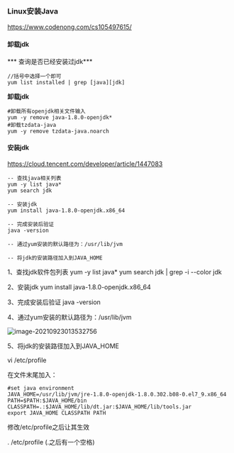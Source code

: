 

### Linux安装Java

https://www.codenong.com/cs105497615/

#### 卸载jdk

*** 查询是否已经安装过jdk***

```linux
//括号中选择一个即可
yum list installed | grep [java][jdk]
```



**卸载jdk**

```linux
#卸载所有openjdk相关文件输入
yum -y remove java-1.8.0-openjdk*
#卸载tzdata-java
yum -y remove tzdata-java.noarch
```



#### 安装jdk

https://cloud.tencent.com/developer/article/1447083

```linux
-- 查找java相关列表
yum -y list java*
yum search jdk

-- 安装jdk
yum install java-1.8.0-openjdk.x86_64

-- 完成安装后验证
java -version

-- 通过yum安装的默认路径为：/usr/lib/jvm

-- 将jdk的安装路径加入到JAVA_HOME

```

1、查找jdk软件包列表
yum -y list java*
yum search jdk | grep -i --color jdk



2、安装jdk
yum install java-1.8.0-openjdk.x86_64



3、完成安装后验证
java -version



4、通过yum安装的默认路径为：/usr/lib/jvm

![image-20210923013532756](C:\Users\Administrator\AppData\Roaming\Typora\typora-user-images\image-20210923013532756.png)

5、将jdk的安装路径加入到JAVA_HOME

vi /etc/profile

在文件末尾加入：

```linux
#set java environment
JAVA_HOME=/usr/lib/jvm/jre-1.8.0-openjdk-1.8.0.302.b08-0.el7_9.x86_64
PATH=$PATH:$JAVA_HOME/bin
CLASSPATH=.:$JAVA_HOME/lib/dt.jar:$JAVA_HOME/lib/tools.jar
export JAVA_HOME CLASSPATH PATH
```

修改/etc/profile之后让其生效

. /etc/profile (.之后有一个空格)